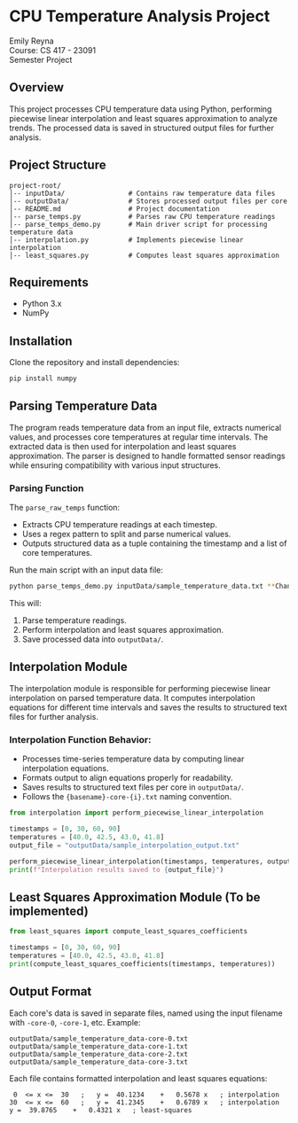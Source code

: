 # CPU Temperature Analysis Project


Emily Reyna  
Course: CS 417 - 23091  
Semester Project  

## Overview

This project processes CPU temperature data using Python, performing piecewise linear interpolation and least squares approximation to analyze trends. The processed data is saved in structured output files for further analysis.

## Project Structure

```
project-root/        
│-- inputData/                # Contains raw temperature data files        
│-- outputData/               # Stores processed output files per core        
│-- README.md                 # Project documentation               
│-- parse_temps.py            # Parses raw CPU temperature readings        
│-- parse_temps_demo.py       # Main driver script for processing temperature data        
│-- interpolation.py          # Implements piecewise linear interpolation        
│-- least_squares.py          # Computes least squares approximation        
```
 
## Requirements

- Python 3.x  
- NumPy  

## Installation

Clone the repository and install dependencies:
```sh
pip install numpy
```

## Parsing Temperature Data

The program reads temperature data from an input file, extracts numerical values, and processes core temperatures at regular time intervals. The extracted data is then used for interpolation and least squares approximation. The parser is designed to handle formatted sensor readings while ensuring compatibility with various input structures.

### Parsing Function
The `parse_raw_temps` function:
- Extracts CPU temperature readings at each timestep.
- Uses a regex pattern to split and parse numerical values.
- Outputs structured data as a tuple containing the timestamp and a list of core temperatures.

Run the main script with an input data file:
```sh
python parse_temps_demo.py inputData/sample_temperature_data.txt **Change the sample_temperature_data.txt file to match your file name** 
```

This will:

1. Parse temperature readings.
2. Perform interpolation and least squares approximation.
3. Save processed data into `outputData/`.

## Interpolation Module

The interpolation module is responsible for performing piecewise linear interpolation on parsed temperature data. It computes interpolation equations for different time intervals and saves the results to structured text files for further analysis.

### Interpolation Function Behavior:
- Processes time-series temperature data by computing linear interpolation equations.
- Formats output to align equations properly for readability.
- Saves results to structured text files per core in `outputData/`.
- Follows the `{basename}-core-{i}.txt` naming convention.

```python
from interpolation import perform_piecewise_linear_interpolation

timestamps = [0, 30, 60, 90]
temperatures = [40.0, 42.5, 43.0, 41.8]
output_file = "outputData/sample_interpolation_output.txt"

perform_piecewise_linear_interpolation(timestamps, temperatures, output_file)
print(f"Interpolation results saved to {output_file}")
```


## Least Squares Approximation Module (To be implemented)
```python
from least_squares import compute_least_squares_coefficients

timestamps = [0, 30, 60, 90]
temperatures = [40.0, 42.5, 43.0, 41.8]
print(compute_least_squares_coefficients(timestamps, temperatures))
```

## Output Format
Each core's data is saved in separate files, named using the input filename with `-core-0`, `-core-1`, etc. Example:
```
outputData/sample_temperature_data-core-0.txt
outputData/sample_temperature_data-core-1.txt
outputData/sample_temperature_data-core-2.txt
outputData/sample_temperature_data-core-3.txt
```

Each file contains formatted interpolation and least squares equations:
```
 0  <= x <=  30   ;   y =  40.1234    +   0.5678 x   ; interpolation
30  <= x <=  60   ;   y =  41.2345    +   0.6789 x   ; interpolation
y =  39.8765    +   0.4321 x   ; least-squares
```
